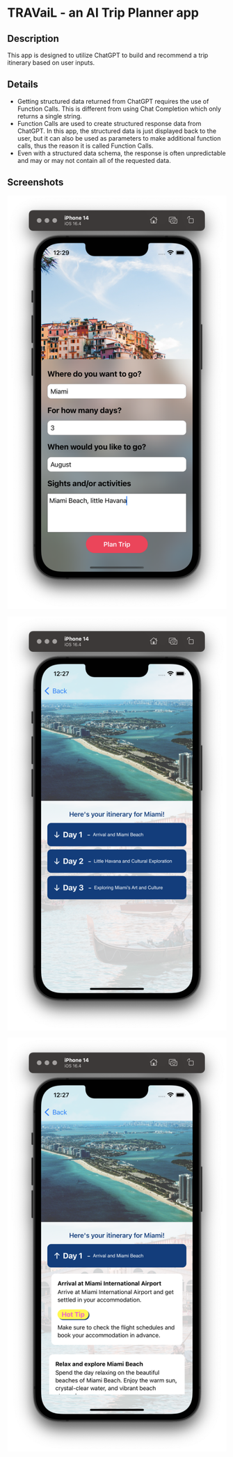 # TRAVaiL - an AI Trip Planner app

## Description

This app is designed to utilize ChatGPT to build and recommend a trip itinerary based on user inputs.

## Details

* Getting structured data returned from ChatGPT requires the use of Function Calls. This is different from using Chat Completion which only returns a single string.
* Function Calls are used to create structured response data from ChatGPT. In this app, the structured data is just displayed back to the user, but it can also be used as parameters to make additional function calls, thus the reason it is called Function Calls.
* Even with a structured data schema, the response is often unpredictable and may or may not contain all of the requested data.

## Screenshots

![Input View](input_view.png)

![Results View](results_view.png)

![Details View](detail_view.png)

